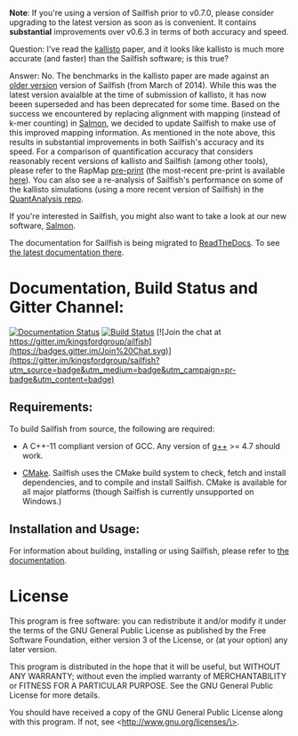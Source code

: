 **Note**: If you're using a version of Sailfish prior to v0.7.0, please consider upgrading to the latest version as soon as is convenient.  It contains **substantial** improvements over v0.6.3 in terms of both accuracy and speed.


Question: I've read the [kallisto](http://www.nature.com/nbt/journal/vaop/ncurrent/full/nbt.3519.html) paper, and it looks like kallisto is much more accurate (and faster) than the Sailfish software; is this true?

Answer: No. The benchmarks in the kallisto paper are made against an [older version](https://github.com/pachterlab/kallisto_paper_analysis/blob/nbt/config.py#L44) version of Sailfish (from March of 2014).  While this was the latest version avaialble at the time of submission of kallisto, it has now beeen superseded and has been deprecated for some time.  Based on the success we encountered by replacing alignment with mapping (instead of k-mer counting) in [Salmon](https://COMBINE-lab.github.io/salmon), we decided to update Sailfish to make use of this improved mapping information.  As mentioned in the note above, this results in substantial improvements in both Sailfish's accuracy and its speed.  For a comparison of quantification accuracy that considers reasonably recent versions of kallisto and Sailfish (among other tools), please refer to the RapMap [pre-print](http://biorxiv.org/content/early/2015/10/28/029652) (the most-recent pre-print is available [here](http://biorxiv.org/content/early/2016/01/16/029652)).  You can also see a re-analysis of Sailfish's performance on some of the kallisto simulations (using a more recent version of Sailfish) in the [QuantAnalysis repo](https://github.com/COMBINE-lab/QuantAnalysis).

If you're interested in Sailfish, you might also want to take a look
at our new software, [Salmon](https://COMBINE-lab.github.io/salmon).

The documentation for Sailfish is being migrated to [ReadTheDocs](http://readthedocs.org).
To see [the latest documentation there](http://sailfish.readthedocs.org).

Documentation, Build Status and Gitter Channel:
===============================================

[![Documentation Status](https://readthedocs.org/projects/sailfish/badge/?version=master)](http://sailfish.readthedocs.org)
[![Build Status](https://travis-ci.org/kingsfordgroup/sailfish.svg?branch=master)](https://travis-ci.org/kingsfordgroup/sailfish)
[![Join the chat at https://gitter.im/kingsfordgroup/ailfish](https://badges.gitter.im/Join%20Chat.svg)](https://gitter.im/kingsfordgroup/sailfish?utm_source=badge&utm_medium=badge&utm_campaign=pr-badge&utm_content=badge)

Requirements:
-------------

To build Sailfish from source, the following are required:

* A C++-11 compliant version of GCC.  Any version of [g++](gcc.gnu.org) >= 4.7
  should work.

* [CMake](www.cmake.org).  Sailfish uses the CMake build system to check,
  fetch and install dependencies, and to compile and install Sailfish.  CMake
  is available for all major platforms (though Sailfish is currently
  unsupported on Windows.)

Installation and Usage:
-----------------------

For information about building, installing or using Sailfish, please refer
to [the documentation](http://sailfish.readthedocs.org/).

License
=======

This program is free software: you can redistribute it and/or modify
it under the terms of the GNU General Public License as published by
the Free Software Foundation, either version 3 of the License, or
(at your option) any later version.

This program is distributed in the hope that it will be useful,
but WITHOUT ANY WARRANTY; without even the implied warranty of
MERCHANTABILITY or FITNESS FOR A PARTICULAR PURPOSE.  See the
GNU General Public License for more details.

You should have received a copy of the GNU General Public License
along with this program.  If not, see \<http://www.gnu.org/licenses/\>.
